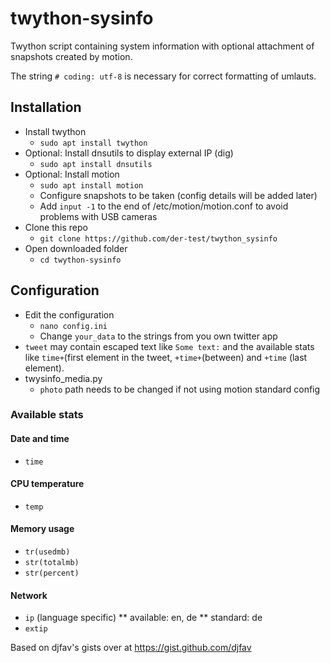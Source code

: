 # twython-sysinfo
Twython script containing system information with optional attachment of snapshots created by motion.

The string `# coding: utf-8` is necessary for correct formatting of umlauts.

## Installation
* Install twython
  * `sudo apt install twython`
* Optional: Install dnsutils to display external IP (dig)
  * `sudo apt install dnsutils`
* Optional: Install motion
  * `sudo apt install motion`
  * Configure snapshots to be taken (config details will be added later)
  * Add `input -1` to the end of /etc/motion/motion.conf to avoid problems with USB cameras
* Clone this repo
  * `git clone https://github.com/der-test/twython_sysinfo`
* Open downloaded folder
    * `cd twython-sysinfo`

## Configuration
* Edit the configuration
  * `nano config.ini`
  * Change `your_data` to the strings from you own twitter app
* `tweet` may contain escaped text like `Some text:` and the available stats like `time+`(first element in the tweet, `+time+`(between) and `+time` (last element).
* twysinfo_media.py
  * `photo` path needs to be changed if not using motion standard config

### Available stats
#### Date and time
* `time`
#### CPU temperature
* `temp`
#### Memory usage
* `tr(usedmb)`
* `str(totalmb)`
* `str(percent)`
#### Network
* `ip` (language specific)
** available: en, de
** standard: de
* `extip`

Based on djfav's gists over at https://gist.github.com/djfav
